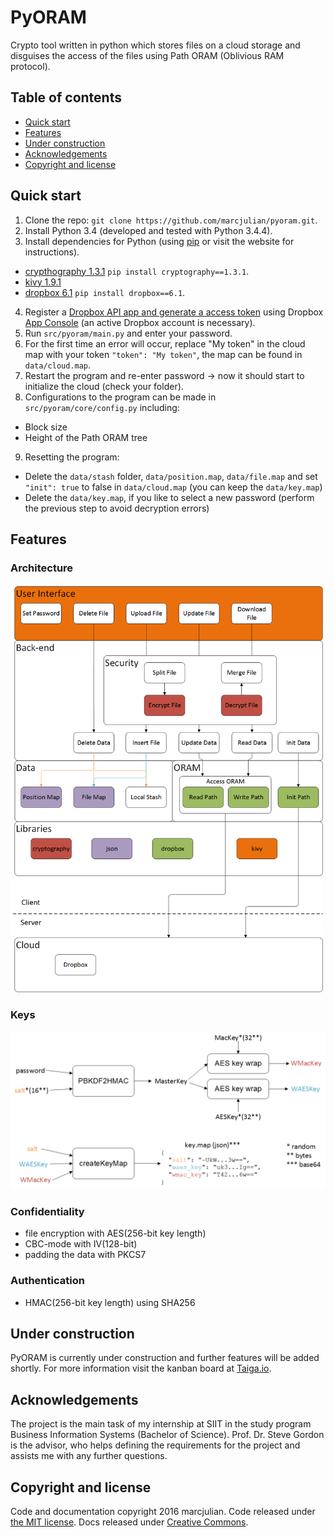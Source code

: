 PyORAM
====================
Crypto tool written in python which stores files on a cloud storage and disguises the access of the files using Path ORAM (Oblivious RAM protocol).

## Table of contents

* [Quick start](#quick-start)
* [Features](#features)
* [Under construction](#under-construction)
* [Acknowledgements](#acknowledgements)
* [Copyright and license](#copyright-and-license)

## Quick start

1. Clone the repo: `git clone https://github.com/marcjulian/pyoram.git`.
2. Install Python 3.4 (developed and tested with Python 3.4.4).
3. Install dependencies for Python (using [pip](https://pip.pypa.io/en/stable/installing/) or visit the website for instructions).
  * [crypthography 1.3.1](https://cryptography.io/en/latest/) `pip install cryptography==1.3.1`.
  * [kivy 1.9.1](https://kivy.org/#download)
  * [dropbox 6.1](https://www.dropbox.com/developers/documentation/python#install) `pip install dropbox==6.1`.
4. Register a [Dropbox API app and generate a access token](https://www.dropbox.com/developers/documentation/python#tutorial) using Dropbox [App Console](https://www.dropbox.com/developers/apps) (an active Dropbox account is necessary).
5. Run `src/pyoram/main.py` and enter your password.
6. For the first time an error will occur, replace "My token" in the cloud map with your token `"token": "My token"`, the map can be found in `data/cloud.map`.
7. Restart the program and re-enter password -> now it should start to initialize the cloud (check your folder).
8. Configurations to the program can be made in `src/pyoram/core/config.py` including:
  * Block size
  * Height of the Path ORAM tree
9. Resetting the program:
  * Delete the `data/stash` folder, `data/position.map`, `data/file.map` and set `"init": true` to false in `data/cloud.map` (you can keep the `data/key.map`)
  * Delete the `data/key.map`, if you like to select a new password (perform the previous step to avoid decryption errors)

## Features

### Architecture

<img src="/docs/Architecture.png?raw=true" width="500">

### Keys

<img src="/docs/crypto/keymap.png?raw=true" width="700">

### Confidentiality

- file encryption with AES(256-bit key length)
- CBC-mode with IV(128-bit)
- padding the data with PKCS7

### Authentication

- HMAC(256-bit key length) using SHA256

## Under construction

PyORAM is currently under construction and further features will be added shortly.
For more information visit the kanban board at [Taiga.io](https://tree.taiga.io/project/marcjulian-pyoram/).

## Acknowledgements

The project is the main task of my internship at SIIT in the study program Business Information Systems (Bachelor of Science).
Prof. Dr. Steve Gordon is the advisor, who helps defining the requirements for the project and assists me with any further questions.

## Copyright and license

Code and documentation copyright 2016 marcjulian. Code released under [the MIT license](https://github.com/marcjulian/pyoram/blob/master/LICENSE.md). Docs released under [Creative Commons](https://github.com/marcjulian/pyoram/blob/master/docs/LICENSE).
